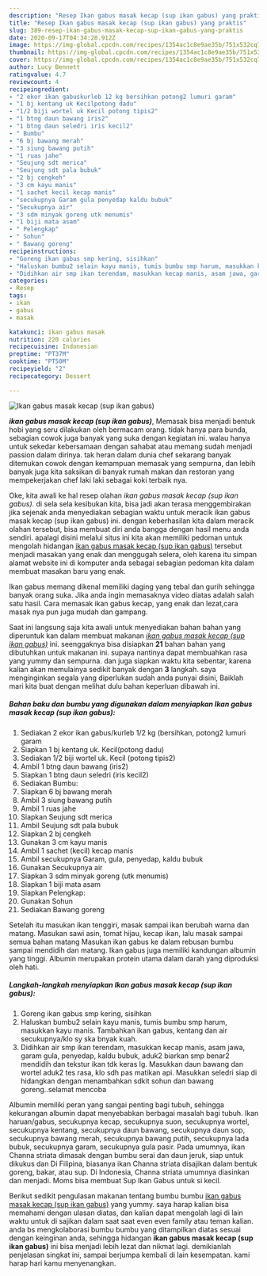 ```yaml
---
description: "Resep Ikan gabus masak kecap (sup ikan gabus) yang praktis"
title: "Resep Ikan gabus masak kecap (sup ikan gabus) yang praktis"
slug: 389-resep-ikan-gabus-masak-kecap-sup-ikan-gabus-yang-praktis
date: 2020-09-17T04:34:28.912Z
image: https://img-global.cpcdn.com/recipes/1354ac1c8e9ae35b/751x532cq70/ikan-gabus-masak-kecap-sup-ikan-gabus-foto-resep-utama.jpg
thumbnail: https://img-global.cpcdn.com/recipes/1354ac1c8e9ae35b/751x532cq70/ikan-gabus-masak-kecap-sup-ikan-gabus-foto-resep-utama.jpg
cover: https://img-global.cpcdn.com/recipes/1354ac1c8e9ae35b/751x532cq70/ikan-gabus-masak-kecap-sup-ikan-gabus-foto-resep-utama.jpg
author: Lucy Bennett
ratingvalue: 4.7
reviewcount: 4
recipeingredient:
- "2 ekor ikan gabuskurleb 12 kg bersihkan potong2 lumuri garam"
- "1 bj kentang uk Kecilpotong dadu"
- "1/2 biji wortel uk Kecil potong tipis2"
- "1 btng daun bawang iris2"
- "1 btng daun seledri iris kecil2"
- " Bumbu"
- "6 bj bawang merah"
- "3 siung bawang putih"
- "1 ruas jahe"
- "Seujung sdt merica"
- "Seujung sdt pala bubuk"
- "2 bj cengkeh"
- "3 cm kayu manis"
- "1 sachet kecil kecap manis"
- "secukupnya Garam gula penyedap kaldu bubuk"
- "Secukupnya air"
- "3 sdm minyak goreng utk menumis"
- "1 biji mata asam"
- " Pelengkap"
- " Sohun"
- " Bawang goreng"
recipeinstructions:
- "Goreng ikan gabus smp kering, sisihkan"
- "Haluskan bumbu2 selain kayu manis, tumis bumbu smp harum, masukkan kayu manis. Tambahkan ikan gabus, kentang dan air secukupnya/klo sy ska bnyak kuah."
- "Didihkan air smp ikan terendam, masukkan kecap manis, asam jawa, garam gula, penyedap, kaldu bubuk, aduk2 biarkan smp benar2 mendidih dan tekstur ikan tdk keras lg. Masukkan daun bawang dan wortel aduk2 tes rasa, klo sdh pas matikan api. Masukkan seledri siap di hidangkan dengan menambahkan sdkit sohun dan bawang goreng..selamat mencoba"
categories:
- Resep
tags:
- ikan
- gabus
- masak

katakunci: ikan gabus masak 
nutrition: 220 calories
recipecuisine: Indonesian
preptime: "PT37M"
cooktime: "PT50M"
recipeyield: "2"
recipecategory: Dessert

---
```



![Ikan gabus masak kecap (sup ikan gabus)](https://img-global.cpcdn.com/recipes/1354ac1c8e9ae35b/751x532cq70/ikan-gabus-masak-kecap-sup-ikan-gabus-foto-resep-utama.jpg)

<b><i>ikan gabus masak kecap (sup ikan gabus)</i></b>, Memasak bisa menjadi bentuk hobi yang seru dilakukan oleh bermacam orang. tidak hanya para bunda, sebagian cowok juga banyak yang suka dengan kegiatan ini. walau hanya untuk sekedar kebersamaan dengan sahabat atau memang sudah menjadi passion dalam dirinya. tak heran dalam dunia chef sekarang banyak ditemukan cowok dengan kemampuan memasak yang sempurna, dan lebih banyak juga kita saksikan di banyak rumah makan dan restoran yang mempekerjakan chef laki laki sebagai koki terbaik nya.

Oke, kita awali ke hal resep olahan <i>ikan gabus masak kecap (sup ikan gabus)</i>. di sela sela kesibukan kita, bisa jadi akan terasa menggembirakan jika sejenak anda menyediakan sebagian waktu untuk meracik ikan gabus masak kecap (sup ikan gabus) ini. dengan keberhasilan kita dalam meracik olahan tersebut, bisa membuat diri anda bangga dengan hasil menu anda sendiri. apalagi disini melalui situs ini kita akan memiliki pedoman untuk mengolah hidangan <u>ikan gabus masak kecap (sup ikan gabus)</u> tersebut menjadi masakan yang enak dan menggugah selera, oleh karena itu simpan alamat website ini di komputer anda sebagai sebagian pedoman kita dalam membuat masakan baru yang enak.

Ikan gabus memang dikenal memiliki daging yang tebal dan gurih sehingga banyak orang suka. Jika anda ingin memasaknya video diatas adalah salah satu hasil. Cara memasak ikan gabus kecap, yang enak dan lezat,cara masak nya pun juga mudah dan gampang.


Saat ini langsung saja kita awali untuk menyediakan bahan bahan yang diperuntuk kan dalam membuat makanan <u><i>ikan gabus masak kecap (sup ikan gabus)</i></u> ini. seenggaknya bisa disiapkan <b>21</b> bahan bahan yang dibutuhkan untuk makanan ini. supaya nantinya dapat membuahkan rasa yang yummy dan sempurna. dan juga siapkan waktu kita sebentar, karena kalian akan memulainya sedikit banyak dengan <b>3</b> langkah. saya menginginkan segala yang diperlukan sudah anda punyai disini, Baiklah mari kita buat dengan melihat dulu bahan keperluan dibawah ini.

<!--inarticleads1-->

##### Bahan baku dan bumbu yang digunakan dalam menyiapkan Ikan gabus masak kecap (sup ikan gabus):

1. Sediakan 2 ekor ikan gabus/kurleb 1/2 kg (bersihkan, potong2 lumuri garam
1. Siapkan 1 bj kentang uk. Kecil(potong dadu)
1. Sediakan 1/2 biji wortel uk. Kecil (potong tipis2)
1. Ambil 1 btng daun bawang (iris2)
1. Siapkan 1 btng daun seledri (iris kecil2)
1. Sediakan  Bumbu:
1. Siapkan 6 bj bawang merah
1. Ambil 3 siung bawang putih
1. Ambil 1 ruas jahe
1. Siapkan Seujung sdt merica
1. Ambil Seujung sdt pala bubuk
1. Siapkan 2 bj cengkeh
1. Gunakan 3 cm kayu manis
1. Ambil 1 sachet (kecil) kecap manis
1. Ambil secukupnya Garam, gula, penyedap, kaldu bubuk
1. Gunakan Secukupnya air
1. Siapkan 3 sdm minyak goreng (utk menumis)
1. Siapkan 1 biji mata asam
1. Siapkan  Pelengkap:
1. Gunakan  Sohun
1. Sediakan  Bawang goreng


Setelah itu masukan ikan tenggiri, masak sampai ikan berubah warna dan matang. Masukan sawi asin, tomat hijau, kecap ikan, lalu masak sampai semua bahan matang Masukan ikan gabus ke dalam rebusan bumbu sampai mendidih dan matang. Ikan gabus juga memiliki kandungan albumin yang tinggi. Albumin merupakan protein utama dalam darah yang diproduksi oleh hati. 

<!--inarticleads2-->

##### Langkah-langkah menyiapkan Ikan gabus masak kecap (sup ikan gabus):

1. Goreng ikan gabus smp kering, sisihkan
1. Haluskan bumbu2 selain kayu manis, tumis bumbu smp harum, masukkan kayu manis. Tambahkan ikan gabus, kentang dan air secukupnya/klo sy ska bnyak kuah.
1. Didihkan air smp ikan terendam, masukkan kecap manis, asam jawa, garam gula, penyedap, kaldu bubuk, aduk2 biarkan smp benar2 mendidih dan tekstur ikan tdk keras lg. Masukkan daun bawang dan wortel aduk2 tes rasa, klo sdh pas matikan api. Masukkan seledri siap di hidangkan dengan menambahkan sdkit sohun dan bawang goreng..selamat mencoba


Albumin memiliki peran yang sangai penting bagi tubuh, sehingga kekurangan albumin dapat menyebabkan berbagai masalah bagi tubuh. Ikan haruan/gabus, secukupnya kecap, secukupnya suon, secukupnya wortel, secukupnya kentang, secukupnya daun bawang, secukupnya daun sop, secukupnya bawang merah, secukupnya bawang putih, secukupnya lada bubuk, secukupnya garam, secukupnya gula pasir. Pada umumnya, ikan Channa striata dimasak dengan bumbu serai dan daun jeruk, siap untuk dikukus dan Di Filipina, biasanya ikan Channa striata disajikan dalam bentuk goreng, bakar, atau sup. Di Indonesia, Channa striata umumnya diasinkan dan menjadi. Moms bisa membuat Sup Ikan Gabus untuk si kecil. 

Berikut sedikit pengulasan makanan tentang bumbu bumbu <u>ikan gabus masak kecap (sup ikan gabus)</u> yang yummy. saya harap kalian bisa memahami dengan ulasan diatas, dan kalian dapat mengolah lagi di lain waktu untuk di sajikan dalam saat saat even even family atau teman kalian. anda bs mengkolaborasi bumbu bumbu yang ditampilkan diatas sesuai dengan keinginan anda, sehingga hidangan <b>ikan gabus masak kecap (sup ikan gabus)</b> ini bisa menjadi lebih lezat dan nikmat lagi. demikianlah penjelasan singkat ini, sampai berjumpa kembali di lain kesempatan. kami harap hari kamu menyenangkan.
